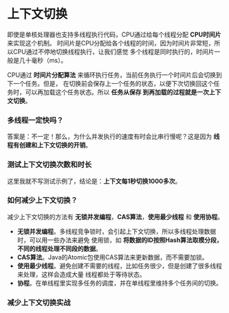 上下文切换
=============================================
即使是单核处理器也支持多线程执行代码，CPU通过给每个线程分配 **CPU时间片** 来实现这个机制。
时间片是CPU分配给各个线程的时间，因为时间片非常短，所以CPU通过不停地切换线程执行，让我们感觉
多个线程是同时执行的，时间片一般是几十毫秒（ms）。

CPU通过 **时间片分配算法** 来循环执行任务，当前任务执行一个时间片后会切换到下一个任务。但是，
在切换前会保存上一个任务的状态，以便下次切换回这个任务时，可以再加载这个任务状态。所以 **任务从保存
到再加载的过程就是一次上下文切换**。

### 多线程一定快吗？
答案是：不一定！那么，为什么并发执行的速度有时会比串行慢呢？这是因为 **线程有创建和上下文切换的开销**。

### 测试上下文切换次数和时长
这里我就不写测试示例了，结论是：**上下文每1秒切换1000多次**。

### 如何减少上下文切换？
减少上下文切换的方法有 **无锁并发编程**，**CAS算法**，**使用最少线程** 和 **使用协程**。
+ **无锁并发编程**。多线程竞争锁时，会引起上下文切换，所以多线程处理数据时，可以用一些办法来避免
使用锁，如 **将数据的ID按照Hash算法取模分段，不同的线程处理不同段的数据**。
+ **CAS算法**。Java的Atomic包使用CAS算法来更新数据，而不需要加锁。
+ **使用最少线程**。避免创建不需要的线程，比如任务很少，但是创建了很多线程来处理，这样会造成大量
线程都处于等待状态。
+ **协程**。在单线程里实现多任务的调度，并在单线程里维持多个任务间的切换。

### 减少上下文切换实战
